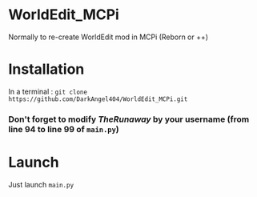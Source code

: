 # WorldEdit_MCPi

Normally to re-create WorldEdit mod in MCPi (Reborn or ++)

# Installation

In a terminal :
`git clone https://github.com/DarkAngel404/WorldEdit_MCPi.git`

### Don't forget to modify *TheRunaway* by your username (from line 94 to line 99 of `main.py`)

# Launch

Just launch `main.py`
